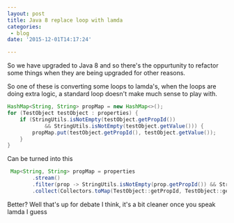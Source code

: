 ```yaml
---
layout: post
title: Java 8 replace loop with lamda
categories: 
 - blog
date: '2015-12-01T14:17:24'

---
```


So we have upgraded to Java 8 and so there's the oppurtunity to refactor some things when they are being upgraded for other reasons.

So one of these is converting some loops to lamda's, when the loops are doing extra logic, a standard loop doesn't make much sense to play with.

``` java
HashMap<String, String> propMap = new HashMap<>();
for (TestObject testObject : properties) {
    if (StringUtils.isNotEmpty(testObject.getPropId())
            && StringUtils.isNotEmpty(testObject.getValue())) {
        propMap.put(testObject.getPropId(), testObject.getValue());
    }
}
```

Can be turned into this

``` java
 Map<String, String> propMap = properties
        .stream()
        .filter(prop -> StringUtils.isNotEmpty(prop.getPropId()) && StringUtils.isNotEmpty(prop.getValue()))
        .collect(Collectors.toMap(TestObject::getPropId, TestObject::getValue));
```

Better? Well that's up for debate I think, it's a bit cleaner once you speak lamda I guess